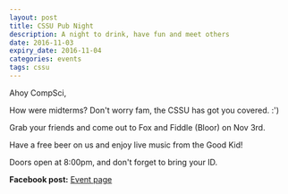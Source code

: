 ```yaml
---
layout: post
title: CSSU Pub Night
description: A night to drink, have fun and meet others
date: 2016-11-03
expiry_date: 2016-11-04
categories: events
tags: cssu
---
```


Ahoy CompSci,

How were midterms? Don't worry fam, the CSSU has got you covered. :')

Grab your friends and come out to Fox and Fiddle (Bloor) on Nov 3rd.

Have a free beer on us and enjoy live music from the Good Kid!

Doors open at 8:00pm, and don't forget to bring your ID.

**Facebook post:** [Event page](https://www.facebook.com/events/1761676354092004/)

